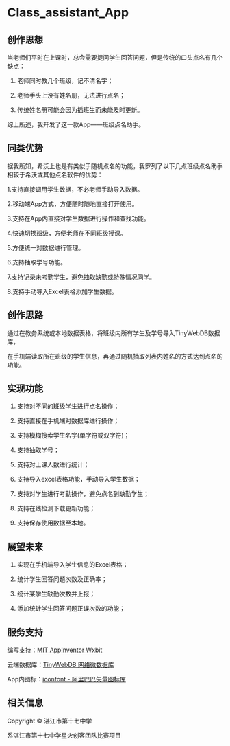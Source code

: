 # Class_assistant_App

## 创作思想

当老师们平时在上课时，总会需要提问学生回答问题，但是传统的口头点名有几个缺点：

1. 老师同时教几个班级，记不清名字；

2. 老师手头上没有姓名册，无法进行点名；

3. 传统姓名册可能会因为插班生而未能及时更新。

综上所述，我开发了这一款App——班级点名助手。

## 同类优势

据我所知，希沃上也是有类似于随机点名的功能，我罗列了以下几点班级点名助手相较于希沃或其他点名软件的优势：

1.支持直接调用学生数据，不必老师手动导入数据。

2.移动端App方式，方便随时随地直接打开使用。

3.支持在App内直接对学生数据进行操作和查找功能。

4.快速切换班级，方便老师在不同班级授课。

5.方便统一对数据进行管理。

6.支持抽取学号功能。

7.支持记录未考勤学生，避免抽取缺勤或特殊情况同学。

8.支持手动导入Excel表格添加学生数据。


## 创作思路

通过在教务系统或本地数据表格，将班级内所有学生及学号导入TinyWebDB数据库，

在手机端读取所在班级的学生信息，再通过随机抽取列表内姓名的方式达到点名的功能。

## 实现功能

1. 支持对不同的班级学生进行点名操作；

2. 支持直接在手机端对数据库进行操作；

3. 支持模糊搜索学生名字(单字符或双字符)；

4. 支持抽取学号；

5. 支持对上课人数进行统计；

6. 支持导入excel表格功能，手动导入学生数据；

7. 支持对学生进行考勤操作，避免点名到缺勤学生；

8. 支持在线检测下载更新功能；

9. 支持保存使用数据至本地。

## 展望未来

1. 实现在手机端导入学生信息的Excel表格；

2. 统计学生回答问题次数及正确率；

3. 统计某学生缺勤次数并上报；

4. 添加统计学生回答问题正误次数的功能；

## 服务支持

编写支持：[MIT AppInventor Wxbit](app.wxbit.com)

云端数据库：[TinyWebDB 网络微数据库](tinywebdb.appinventor.space)

App内图标：[iconfont - 阿里巴巴矢量图标库](https://www.iconfont.cn/)

## 相关信息

Copyright © 湛江市第十七中学

系湛江市第十七中学星火创客团队比赛项目
